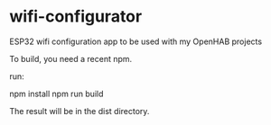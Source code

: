 # wifi-configurator
ESP32 wifi configuration app to be used with my OpenHAB projects

To build, you need a recent npm.

run:

npm install
npm run build

The result will be in the dist directory.

